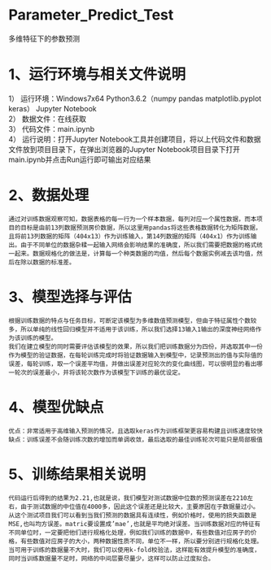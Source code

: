 # Parameter_Predict_Test
多维特征下的参数预测
# 1、运行环境与相关文件说明
1）	运行环境：Windows7x64 Python3.6.2（numpy pandas matplotlib.pyplot keras） Jupyter Notebook  
2）	数据文件：在线获取  
3）	代码文件：main.ipynb  
4）	运行说明：打开Jupyter Notebook工具并创建项目，将以上代码文件和数据文件放到项目目录下，在弹出浏览器的Jupyter Notebook项目目录下打开main.ipynb并点击Run运行即可输出对应结果  
# 2、数据处理
    通过对训练数据观察可知，数据表格的每一行为一个样本数据，每列对应一个属性数据，而本项目的目标是由前13列数据预测房价数据，所以这里用pandas将这些表格数据转化为矩阵数据，且将前13列数据的矩阵（404x13）作为训练输入，第14列数据的矩阵（404x1）作为训练输出。由于不同单位的数据杂糅一起输入网络会影响结果的准确度，所以我们需要把数据的格式统一起来。数据规格化的做法是，计算每一个种类数据的均值，然后每个数据实例减去该均值，然后在除以数据的标准差。
# 3、模型选择与评估
    根据训练数据的特点与任务目标，可断定该模型为多维数值预测模型，但由于特征属性个数较多，所以单纯的线性回归模型并不适用于该训练，所以我们选择13输入1输出的深度神经网络作为该训练的模型。  
    我们在建立模型的同时需要评估该模型的效果，所以我们把训练数据分为四份，并选取其中一份作为模型的验证数据，在每轮训练完成时将验证数据输入到模型中，记录预测出的值与实际值的误差，每轮训练，取一个误差平均值，并做出误差对应轮次的变化曲线图，可以很明显的看出哪一轮次的误差最小，并将该轮次数作为该模型下训练的最优设定。    
# 4、模型优缺点
    优点：非常适用于高维输入预测的情况，且选取keras作为训练框架更容易构建且训练速度较快  
    缺点：训练误差不会随训练次数的增加而单调收敛，最后选取的最佳训练轮次可能只是局部极值  
# 5、训练结果相关说明
    代码运行后得到的结果为2.21,也就是说，我们模型对测试数据中位数的预测误差在2210左右，由于测试数据的中位值在4000多，因此这个误差还是比较大，主要原因在于数据量过小。从这个测试项目我们可以看到当我们预测的数据具有连续性，例如价格时，使用的损失函数是MSE,也叫均方误差。matric要设置成’mae’,也就是平均绝对误差。当训练数据对应的特征有不同单位时，一定要把他们进行规格化处理，例如我们训练的数据中，有些数值对应房子的价格，有些数值对应房子的大小，两种数据性质不同，单位不一样，所以要分别进行规格化处理。当可用于训练的数据量不大时，我们可以使用k-fold校验法，这样能有效提升模型的准确度，同时当训练数据量不足时，网络的中间层要尽量少，这样可以防止过度拟合。

